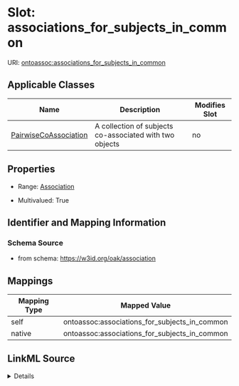 

# Slot: associations_for_subjects_in_common



URI: [ontoassoc:associations_for_subjects_in_common](https://w3id.org/oak/association/associations_for_subjects_in_common)



<!-- no inheritance hierarchy -->





## Applicable Classes

| Name | Description | Modifies Slot |
| --- | --- | --- |
| [PairwiseCoAssociation](PairwiseCoAssociation.md) | A collection of subjects co-associated with two objects |  no  |







## Properties

* Range: [Association](Association.md)

* Multivalued: True





## Identifier and Mapping Information







### Schema Source


* from schema: https://w3id.org/oak/association




## Mappings

| Mapping Type | Mapped Value |
| ---  | ---  |
| self | ontoassoc:associations_for_subjects_in_common |
| native | ontoassoc:associations_for_subjects_in_common |




## LinkML Source

<details>
```yaml
name: associations_for_subjects_in_common
from_schema: https://w3id.org/oak/association
rank: 1000
alias: associations_for_subjects_in_common
domain_of:
- PairwiseCoAssociation
range: Association
multivalued: true

```
</details>